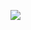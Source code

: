 [![](https://github.com/fiji/Fiji_Package_Maker/actions/workflows/build-main.yml/badge.svg)](https://github.com/fiji/Fiji_Package_Maker/actions/workflows/build-main.yml)

